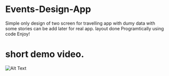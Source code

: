 # Events-Design-App

Simple only design of two screen for travelling app with dumy data with some stories can be add later for real app.
layout done Programtically using code
Enjoy!

# short demo video.


![Alt Text](https://j.gifs.com/2xZm6A.gif)
